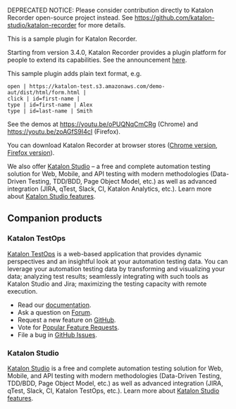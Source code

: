 DEPRECATED NOTICE: Please consider contribution directly to Katalon Recorder open-source project instead. See https://github.com/katalon-studio/katalon-recorder for more details.

This is a sample plugin for Katalon Recorder.

Starting from version 3.4.0, Katalon Recorder provides a plugin platform for people to extend its capabilities. See the announcement [here](https://forum.katalon.com/discussion/5501/introduce-plugin-platform-in-katalon-recorder-3-4-0).

This sample plugin adds plain text format, e.g.

```
open | https://katalon-test.s3.amazonaws.com/demo-aut/dist/html/form.html |
click | id=first-name |
type | id=first-name | Alex
type | id=last-name | Smith
```

See the demos at https://youtu.be/oPUQNqCmCRg (Chrome) and https://youtu.be/zoAGfS9I4cI (Firefox).

You can download Katalon Recorder at browser stores ([Chrome version](https://chrome.google.com/webstore/detail/katalon-recorder-selenium/ljdobmomdgdljniojadhoplhkpialdid), [Firefox version](https://addons.mozilla.org/en-US/firefox/addon/katalon-automation-record/)).

We also offer [Katalon Studio](https://www.katalon.com) – a free and complete automation testing solution for Web, Mobile, and API testing with modern methodologies (Data-Driven Testing, TDD/BDD, Page Object Model, etc.) as well as advanced integration (JIRA, qTest, Slack, CI, Katalon Analytics, etc.). Learn more about [Katalon Studio features](http://www.katalon.com/features/).

## Companion products

### Katalon TestOps

[Katalon TestOps](https://analytics.katalon.com) is a web-based application that provides dynamic perspectives and an insightful look at your automation testing data. You can leverage your automation testing data by transforming and visualizing your data; analyzing test results; seamlessly integrating with such tools as Katalon Studio and Jira; maximizing the testing capacity with remote execution.

* Read our [documentation](https://docs.katalon.com/katalon-analytics/docs/overview.html).
* Ask a question on [Forum](https://forum.katalon.com/categories/katalon-analytics).
* Request a new feature on [GitHub](CONTRIBUTING.md).
* Vote for [Popular Feature Requests](https://github.com/katalon-analytics/katalon-analytics/issues?q=is%3Aopen+is%3Aissue+label%3Afeature-request+sort%3Areactions-%2B1-desc).
* File a bug in [GitHub Issues](https://github.com/katalon-analytics/katalon-analytics/issues).

### Katalon Studio
[Katalon Studio](https://www.katalon.com) is a free and complete automation testing solution for Web, Mobile, and API testing with modern methodologies (Data-Driven Testing, TDD/BDD, Page Object Model, etc.) as well as advanced integration (JIRA, qTest, Slack, CI, Katalon TestOps, etc.). Learn more about [Katalon Studio features](https://www.katalon.com/features/).
